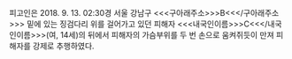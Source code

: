 피고인은 2018. 9. 13. 02:30경 서울 강남구 <<<구아래주소>>>B<<</구아래주소>>> 밑에 있는 징검다리 위를 걸어가고 있던 피해자 <<<내국인이름>>>C<<</내국인이름>>>(여, 14세)의 뒤에서 피해자의 가슴부위를 두 번 손으로 움켜쥐듯이 만져 피해자를 강제로 추행하였다.